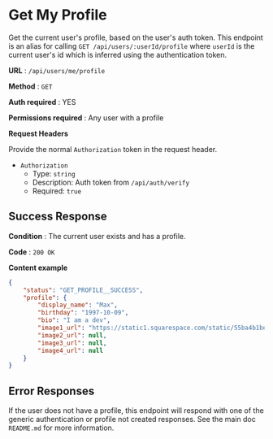 # Get My Profile

Get the current user's profile, based on the user's auth token.
This endpoint is an alias for calling `GET /api/users/:userId/profile` where
`userId` is the current user's id which is inferred using the authentication
token.

**URL** : `/api/users/me/profile`

**Method** : `GET`

**Auth required** : YES

**Permissions required** : Any user with a profile

**Request Headers**

Provide the normal `Authorization` token in the request header.

* `Authorization`
  * Type: `string`
  * Description: Auth token from `/api/auth/verify`
  * Required: `true`

## Success Response

**Condition** : The current user exists and has a profile.

**Code** : `200 OK`

**Content example**

```json
{
    "status": "GET_PROFILE__SUCCESS",
    "profile": {
        "display_name": "Max",
        "birthday": "1997-10-09",
        "bio": "I am a dev",
        "image1_url": "https://static1.squarespace.com/static/55ba4b1be4b03f052fff1bf7/t/5a0a3ba04192029150cb2aeb/1510620084146/bubs-max.jpg?format=1000w",
        "image2_url": null,
        "image3_url": null,
        "image4_url": null
    }
}
```

## Error Responses

If the user does not have a profile, this endpoint will respond with one of the
generic authentication or profile not created responses. See the main  doc
`README.md` for more information.
